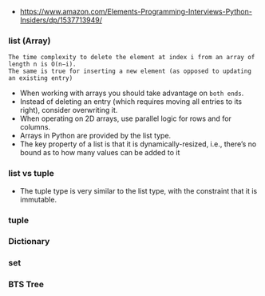 - https://www.amazon.com/Elements-Programming-Interviews-Python-Insiders/dp/1537713949/
### list (Array) 
```
The time complexity to delete the element at index i from an array of length n is O(n−i).
The same is true for inserting a new element (as opposed to updating an existing entry)
```
- When working with arrays you should take advantage on ```both ends```.
- Instead of deleting an entry (which requires moving all entries to its right), consider overwriting it.
- When operating on 2D arrays, use parallel logic for rows and for columns.
- Arrays in Python are provided by the list type.
- The key property of a list is that it is dynamically-resized, i.e., there’s no bound as to how many values can be added to it

### list vs tuple
- The tuple type is very similar to the list type, with the constraint that it is immutable.

### tuple
### Dictionary
### set
### BTS Tree



